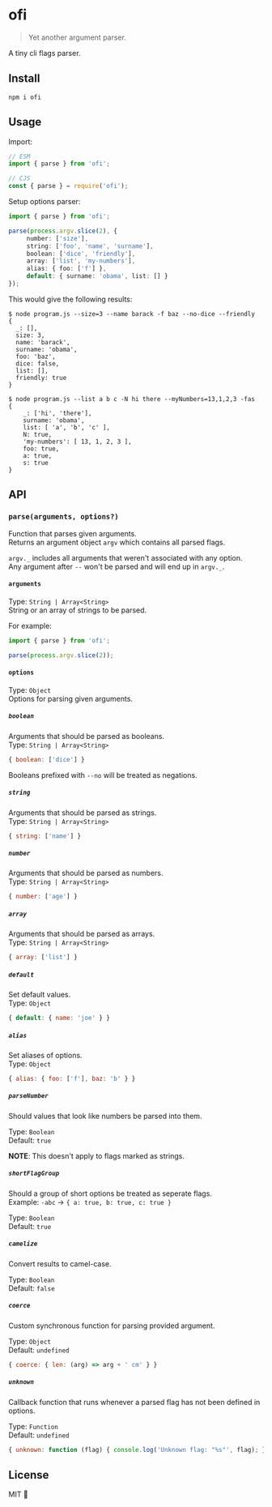 # ofi

> Yet another argument parser.

A tiny cli flags parser.

## Install

```
npm i ofi
```

## Usage

Import:

```js
// ESM
import { parse } from 'ofi';

// CJS
const { parse } = require('ofi');
```

Setup options parser:

```ts
import { parse } from 'ofi';

parse(process.argv.slice(2), {
     number: ['size'],
     string: ['foo', 'name', 'surname'],
     boolean: ['dice', 'friendly'],
     array: ['list', 'my-numbers'],
     alias: { foo: ['f'] },
     default: { surname: 'obama', list: [] }
});
```

This would give the following results:

```console
$ node program.js --size=3 --name barack -f baz --no-dice --friendly
{
  _: [],
  size: 3,
  name: 'barack',
  surname: 'obama',
  foo: 'baz',
  dice: false,
  list: [],
  friendly: true
}

$ node program.js --list a b c -N hi there --myNumbers=13,1,2,3 -fas
{
    _: ['hi', 'there'],
    surname: 'obama',
    list: [ 'a', 'b', 'c' ],
    N: true,
    'my-numbers': [ 13, 1, 2, 3 ],
    foo: true,
    a: true,
    s: true
}
```

## API

### `parse(arguments, options?)`
Function that parses given arguments.<br>
Returns an argument object `argv` which contains all parsed flags.

`argv._` includes all arguments that weren't associated with any option.<br>
Any argument after `--` won't be parsed and will end up in `argv._`.

#### `arguments`
Type: `String | Array<String>`<br>
String or an array of strings to be parsed.

For example:
```ts
import { parse } from 'ofi';

parse(process.argv.slice(2));
```

#### `options`

Type: `Object`<br>
Options for parsing given arguments.

##### `boolean`
Arguments that should be parsed as booleans.<br>
Type: `String | Array<String>`

```js
{ boolean: ['dice'] }
```
Booleans prefixed with `--no` will be treated as negations.<br>

##### `string`
Arguments that should be parsed as strings.<br>
Type: `String | Array<String>`

```js
{ string: ['name'] }
```

##### `number`
Arguments that should be parsed as numbers.<br>
Type: `String | Array<String>`

```js
{ number: ['age'] }
```

##### `array`
Arguments that should be parsed as arrays.<br>
Type: `String | Array<String>`

```js
{ array: ['list'] }
```

##### `default`
Set default values.<br>
Type: `Object`

```js
{ default: { name: 'joe' } }
```

##### `alias`
Set aliases of options.<br>
Type: `Object`

```js
{ alias: { foo: ['f'], baz: 'b' } }
```

##### `parseNumber`
Should values that look like numbers be parsed into them.

Type: `Boolean`<br>
Default: `true`

**NOTE**: This doesn't apply to flags marked as strings.

##### `shortFlagGroup`
Should a group of short options be treated as seperate flags.<br>
Example: `-abc` -> `{ a: true, b: true, c: true }`

Type: `Boolean`<br>
Default: `true`

##### `camelize`
Convert results to camel-case.

Type: `Boolean`<br>
Default: `false`

##### `coerce`
Custom synchronous function for parsing provided argument.

Type: `Object`<br>
Default: `undefined`

```js
{ coerce: { len: (arg) => arg + ' cm' } }
```

##### `unknown`

Callback function that runs whenever a parsed flag has not been defined in options.

Type: `Function`<br>
Default: `undefined`

```js
{ unknown: function (flag) { console.log('Unknown flag: "%s"', flag); } }
```

## License

MIT 💖